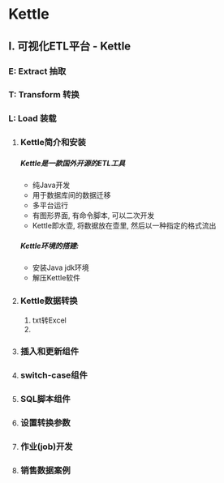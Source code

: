 # Kettle

## I. 可视化ETL平台 - Kettle

### E: Extract 抽取

### T: Transform 转换

### L: Load 装载

1. ### Kettle简介和安装

    ##### Kettle是一款国外开源的ETL工具

    - 纯Java开发
    - 用于数据库间的数据迁移
    - 多平台运行
    - 有图形界面, 有命令脚本, 可以二次开发
    - Kettle即水壶, 将数据放在壶里, 然后以一种指定的格式流出

    ##### Kettle环境的搭建:

    - 安装Java jdk环境
    - 解压Kettle软件

2. ### Kettle数据转换

    1. txt转Excel
    2. 

3. ### 插入和更新组件

    

4. ### switch-case组件

    

5. ### SQL脚本组件

    

6. ### 设置转换参数

    

7. ### 作业(job)开发

    

8. ### 销售数据案例



















